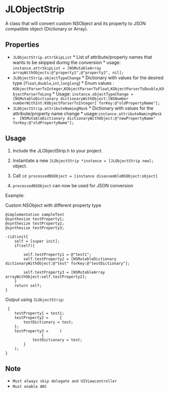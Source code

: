 JLObjectStrip
=========================


A class that will convert custom NSObject and its property to JSON compatible object (Dictionary or Array).



Properties
----------
* ```JLObjectStrip.attrSkipList```
      * List of attribute/property names that wants to be skipped during the conversion 
      * usage: ```instance.attrSkipList = [NSMutableArray arrayWithObjects:@"property1",@"property2", nil];```
* ```JLObjectStrip.objectTypeChange```
      * Dictionary with values for the desired type (``float``,``double``,``int``,``longlong``)
      * Enum values : ```KObjectParserToInteger```,```KObjectParserToFloat```,```KObjectParserToDouble```,```KObjectParserToLong```
      * Usage: ```instance.objectTypeChange = [NSMutableDictionary dictionaryWithObject:[NSNumber numberWithInt:KObjectParserToInteger] forKey:@"oldPropertyName"];```
* ```JLObjectStrip.attributeNamingMask```
      * Dictionary with values for the attribute/property name change
      * usage:```instance.attributeNamingMask =  [NSMutableDictionary dictionaryWithObject:@"newPropertyName" forKey:@"oldPropertyName"];```

Usage
------

1) Include the JLObjectStrip.h to your project.

2) Instantiate a new ```JLObjectStrip *instance = [JLObjectStrip new];``` object.

3) Call ```id processedNSObject = [instance disassembleNSObject:object]```

4) ```processedNSObject``` can now be used for JSON conversion 


Example:

Custom NSObject with different property type
```
@implementation sampleTest
@synthesize testProperty1;
@synthesize testProperty2;
@synthesize testProperty3;

-(id)init{
    self = [super init];
    if(self){
        
        self.testProperty1 = @"test1";
        self.testProperty2 = [NSMutableDictionary dictionaryWithObject:@"test" forKey:@"testDictionary"];
        
        self.testProperty3 = [NSMutableArray arrayWithObject:self.testProperty2];
    }
    return self;
}

```

Output using ``JLObjectStrip``:

```
 {
    testProperty1 = test1;
    testProperty2 =     {
        testDictionary = test;
    };
    testProperty3 =     (
                {
            testDictionary = test;
        }
    );
}
```


Note
----

* `Must always skip delegate and UIViewcontroller`
* `Must enable ARC`
